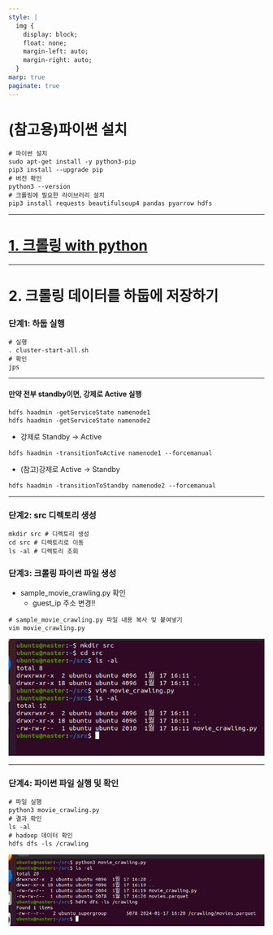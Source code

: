```yaml
---
style: |
  img {
    display: block;
    float: none;
    margin-left: auto;
    margin-right: auto;
  }
marp: true
paginate: true
---
```

# (참고용)파이썬 설치 
```shell
# 파이썬 설치 
sudo apt-get install -y python3-pip
pip3 install --upgrade pip
# 버전 확인 
python3 --version
# 크롤링에 필요한 라이브러리 설치 
pip3 install requests beautifulsoup4 pandas pyarrow hdfs
```

---
# [1. 크롤링 with python](./2.%20크롤링%20with%20python.md)

---
# 2. 크롤링 데이터를 하둡에 저장하기 
### 단계1: 하둡 실행 
```shell
# 실행
. cluster-start-all.sh
# 확인 
jps
```
---
#### 만약 전부 standby이면, 강제로 Active 실행 
```shell
hdfs haadmin -getServiceState namenode1 
hdfs haadmin -getServiceState namenode2
```
- 강제로 Standby -> Active 
```shell
hdfs haadmin -transitionToActive namenode1 --forcemanual
```
- (참고)강제로 Active -> Standby
```shell
hdfs haadmin -transitionToStandby namenode2 --forcemanual
```
---
### 단계2: src 디렉토리 생성 
```shell
mkdir src # 디렉토리 생성
cd src # 디렉토리로 이동 
ls -al # 디렉토리 조회 
```
### 단계3: 크롤링 파이썬 파일 생성 
- sample_movie_crawling.py 확인
  - guest_ip 주소 변경!!
```shell
# sample_movie_crawling.py 파일 내용 복사 및 붙여넣기
vim movie_crawling.py  
```
![bg right w:600](image-3.png)

---
### 단계4: 파이썬 파일 실행 및 확인
```shell
# 파일 실행 
python3 movie_crawling.py
# 결과 확인 
ls -al
# hadoop 데이터 확인 
hdfs dfs -ls /crawling
```
![Alt text](image-4.png)

